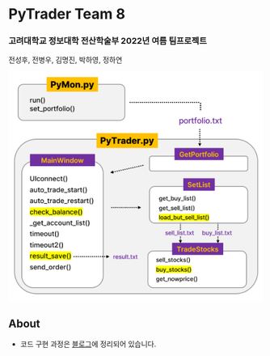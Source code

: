 # PyTrader Team 8
### 고려대학교 정보대학 전산학술부 2022년 여름 팀프로젝트
전성후, 전병우, 김명진, 박하영, 정하연

![architecture.png](arichitecture.png)
 
## About
- 코드 구현 과정은 [블로그](https://blog.naver.com/jsh0423_/222868861744)에 정리되어 있습니다.
